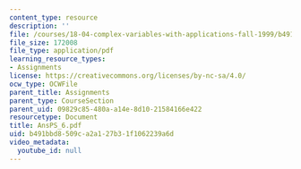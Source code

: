 ```yaml
---
content_type: resource
description: ''
file: /courses/18-04-complex-variables-with-applications-fall-1999/b491bbd8509ca2a127b31f1062239a6d_AnsPS_6.pdf
file_size: 172008
file_type: application/pdf
learning_resource_types:
- Assignments
license: https://creativecommons.org/licenses/by-nc-sa/4.0/
ocw_type: OCWFile
parent_title: Assignments
parent_type: CourseSection
parent_uid: 09829c85-480a-a14e-8d10-21584166e422
resourcetype: Document
title: AnsPS_6.pdf
uid: b491bbd8-509c-a2a1-27b3-1f1062239a6d
video_metadata:
  youtube_id: null
---
```

